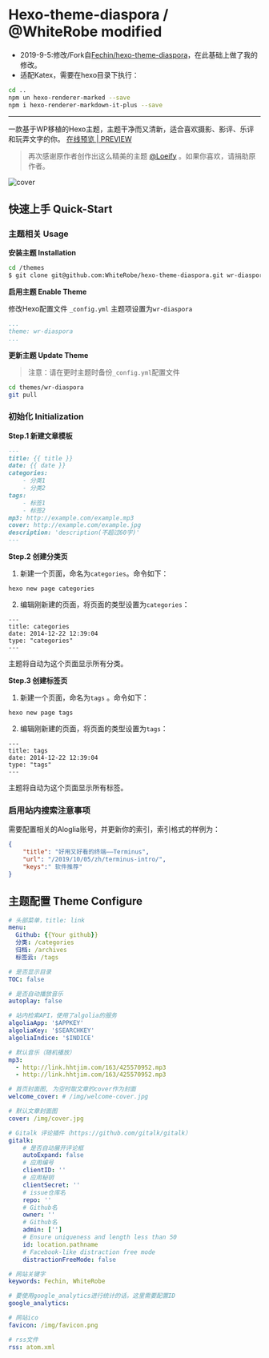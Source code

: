 # Hexo-theme-diaspora / @WhiteRobe modified

- 2019-9-5:修改/Fork自[Fechin/hexo-theme-diaspora](https://github.com/Fechin/hexo-theme-diaspora)，在此基础上做了我的修改。
- 适配Katex，需要在hexo目录下执行：

``` bash
cd ..
npm un hexo-renderer-marked --save
npm i hexo-renderer-markdown-it-plus --save
```

---

一款基于WP移植的Hexo主题，主题干净而又清新，适合喜欢摄影、影评、乐评和玩弄文字的你。 [在线预览 | PREVIEW ](http://fech.in)

> 再次感谢原作者创作出这么精美的主题 [@Loeify](https://github.com/LoeiFy/Diaspora) 。如果你喜欢，请捐助原作者。

![cover](https://fech.in/static/images/Diaspora.jpg)

## 快速上手 Quick-Start

### 主题相关 Usage

**安装主题 Installation**

``` bash
cd /themes
$ git clone git@github.com:WhiteRobe/hexo-theme-diaspora.git wr-diaspora
```


**启用主题 Enable Theme**

修改Hexo配置文件 `_config.yml` 主题项设置为`wr-diaspora`

``` yaml
...
theme: wr-diaspora
...
```

**更新主题 Update Theme**

> 注意：请在更时主题时备份`_config.yml`配置文件

``` bash
cd themes/wr-diaspora
git pull
```

### 初始化 Initialization

**Step.1 新建文章模板**

``` markdown
---
title: {{ title }}
date: {{ date }}
categories: 
    - 分类1
    - 分类2
tags: 
    - 标签1
    - 标签2
mp3: http://example.com/example.mp3
cover: http://example.com/example.jpg
description: 'description(不超过60字)'
---
```

**Step.2 创建分类页**
1. 新建一个页面，命名为`categories`。命令如下：
```
hexo new page categories
```
2. 编辑刚新建的页面，将页面的类型设置为`categories`：
```
---
title: categories
date: 2014-12-22 12:39:04
type: "categories"
---
```
主题将自动为这个页面显示所有分类。

**Step.3 创建标签页**

1. 新建一个页面，命名为`tags` 。命令如下：
```
hexo new page tags
```
2. 编辑刚新建的页面，将页面的类型设置为`tags`：
```
---
title: tags
date: 2014-12-22 12:39:04
type: "tags"
---
```
主题将自动为这个页面显示所有标签。

### 启用站内搜索注意事项

需要配置相关的Aloglia账号，并更新你的索引，索引格式的样例为：

```json
{
    "title": "好用又好看的终端——Terminus",
    "url": "/2019/10/05/zh/terminus-intro/",
    "keys":" 软件推荐"
}
```




## 主题配置 Theme Configure
```yml
# 头部菜单，title: link
menu:
  Github: {{Your github}}
  分类: /categories
  归档: /archives
  标签云: /tags

# 是否显示目录
TOC: false

# 是否自动播放音乐
autoplay: false

# 站内检索API，使用了algolia的服务
algoliaApp: '$APPKEY'
algoliaKey: '$SEARCHKEY'
algoliaIndice: '$INDICE'

# 默认音乐（随机播放）
mp3: 
  - http://link.hhtjim.com/163/425570952.mp3
  - http://link.hhtjim.com/163/425570952.mp3

# 首页封面图, 为空时取文章的cover作为封面
welcome_cover: # /img/welcome-cover.jpg

# 默认文章封面图
cover: /img/cover.jpg

# Gitalk 评论插件（https://github.com/gitalk/gitalk）
gitalk:
    # 是否自动展开评论框
    autoExpand: false
    # 应用编号
    clientID: ''
    # 应用秘钥
    clientSecret: ''
    # issue仓库名
    repo: ''
    # Github名
    owner: ''
    # Github名
    admin: ['']
    # Ensure uniqueness and length less than 50
    id: location.pathname
    # Facebook-like distraction free mode
    distractionFreeMode: false

# 网站关键字
keywords: Fechin, WhiteRobe

# 要使用google_analytics进行统计的话，这里需要配置ID
google_analytics: 

# 网站ico
favicon: /img/favicon.png

# rss文件
rss: atom.xml
```

